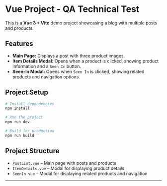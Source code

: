 # Vue Project - QA Technical Test

This is a **Vue 3 + Vite** demo project showcasing a blog with multiple posts and products.

## Features
- **Main Page:** Displays a post with three product images.
- **Item Details Modal:** Opens when a product is clicked, showing product information and a `Seen In` button.
- **Seen-In Modal:** Opens when `Seen In` is clicked, showing related products and navigation options.

## Project Setup
```bash
# Install dependencies
npm install

# Run the project
npm run dev

# Build for production
npm run build
```

## Project Structure
- `PostList.vue` – Main page with posts and products
- `ItemDetails.vue` – Modal for displaying product details
- `SeenIn.vue` – Modal for displaying related products and navigation

---

